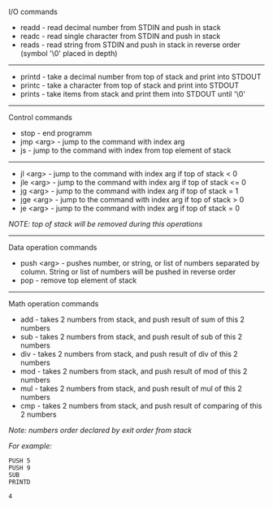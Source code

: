 I/O commands
 - readd - read decimal number from STDIN and push in stack
 - readc - read single character from STDIN and push in stack
 - reads - read string from STDIN and push in stack in reverse order (symbol '\0' placed in depth)
---
 - printd - take a decimal number from top of stack and print into STDOUT
 - printc - take a character from top of stack and print into STDOUT
 - prints - take items from stack and print them into STDOUT until '\0'
---
Control commands
 - stop - end programm
 - jmp \<arg\> - jump to the command with index arg
 - js - jump to the command with index from top element of stack
---
 - jl \<arg\> - jump to the command with index arg if top of stack < 0
 - jle \<arg\> - jump to the command with index arg if top of stack <= 0
 - jg \<arg\> - jump to the command with index arg if top of stack = 1
 - jge \<arg\> - jump to the command with index arg if top of stack > 0
 - je \<arg\> - jump to the command with index arg if top of stack = 0

 *NOTE: top of stack will be removed during this operations*

 ---

Data operation commands

 - push \<arg\> - pushes number, or string, or list of numbers separated by column. String or list of numbers will be pushed in reverse order
 - pop - remove top element of stack

---

Math operation commands

 - add - takes 2 numbers from stack, and push result of sum of this 2 numbers
 - sub - takes 2 numbers from stack, and push result of sub of this 2 numbers
 - div - takes 2 numbers from stack, and push result of div of this 2 numbers
 - mod - takes 2 numbers from stack, and push result of mod of this 2 numbers
 - mul - takes 2 numbers from stack, and push result of mul of this 2 numbers
 - cmp - takes 2 numbers from stack, and push result of comparing of this 2 numbers

*Note: numbers order declared by exit order from stack*

*For example:*
~~~
PUSH 5
PUSH 9
SUB
PRINTD

4
~~~


